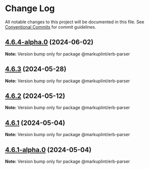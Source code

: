 # Change Log

All notable changes to this project will be documented in this file.
See [Conventional Commits](https://conventionalcommits.org) for commit guidelines.

## [4.6.4-alpha.0](https://github.com/markuplint/markuplint/compare/@markuplint/erb-parser@4.6.3...@markuplint/erb-parser@4.6.4-alpha.0) (2024-06-02)

**Note:** Version bump only for package @markuplint/erb-parser





## [4.6.3](https://github.com/markuplint/markuplint/compare/@markuplint/erb-parser@4.6.2...@markuplint/erb-parser@4.6.3) (2024-05-28)

**Note:** Version bump only for package @markuplint/erb-parser

## [4.6.2](https://github.com/markuplint/markuplint/compare/@markuplint/erb-parser@4.6.1...@markuplint/erb-parser@4.6.2) (2024-05-12)

**Note:** Version bump only for package @markuplint/erb-parser

## [4.6.1](https://github.com/markuplint/markuplint/compare/@markuplint/erb-parser@4.6.1-alpha.0...@markuplint/erb-parser@4.6.1) (2024-05-04)

**Note:** Version bump only for package @markuplint/erb-parser

## [4.6.1-alpha.0](https://github.com/markuplint/markuplint/compare/@markuplint/erb-parser@4.6.0...@markuplint/erb-parser@4.6.1-alpha.0) (2024-05-04)

**Note:** Version bump only for package @markuplint/erb-parser

